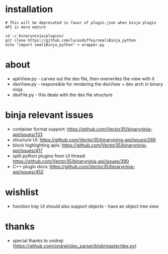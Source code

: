 # installation
```
# This will be deprecated in favor of plugin.json when binja plugin API is more mature

cd ~/.binaryninja/plugins/
git clone https://github.com/lucasduffey/smaliBinja_python
echo "import smaliBinja_python" > wrapper.py
```

# about
* apkView.py - carves out the dex file, then overwrites the view with it
* dexView.py - responsible for rendering the dexView + dex arch in binary ninja
* dexFile.py - this deals with the dex file structure

# binja relevant issues
* container format support: https://github.com/Vector35/binaryninja-api/issues/133
* structure UI: https://github.com/Vector35/binaryninja-api/issues/269
* block highlighting apis: https://github.com/Vector35/binaryninja-api/issues/417
* split python plugins from UI thread: https://github.com/Vector35/binaryninja-api/issues/390
* C++ plugin docs: https://github.com/Vector35/binaryninja-api/issues/452

# wishlist
* function tray UI should also support objects - have an object tree view

# thanks
* special thanks to ondreji (https://github.com/ondreji/dex_parser/blob/master/dex.py)
